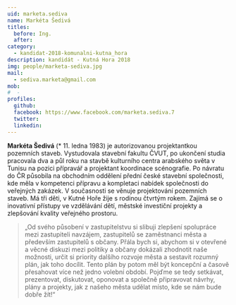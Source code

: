 ```yaml
---
uid: marketa.sediva
name: Markéta Šedivá
titles:
  before: Ing.
  after: 
category:
  - kandidat-2018-komunalni-kutna_hora
description: kandidát - Kutná Hora 2018
img: people/marketa-sediva.jpg
mail:
  - sediva.marketa@gmail.com
mob:
#  -
profiles:
  github:
  facebook: https://www.facebook.com/marketa.sediva.7
  twitter:
  linkedin:
---
```


**Markéta Šedivá** (* 11. ledna 1983) je autorizovanou projektantkou pozemních staveb. Vystudovala stavební fakultu ČVUT, po ukončení studia pracovala dva a půl roku na stavbě kulturního centra arabského světa v Tunisu na pozici přípravář a projektant koordinace scénografie. Po návratu do ČR působila na obchodním oddělení přední české stavební společnosti, kde měla v kompetenci přípravu a kompletaci nabídek společnosti do veřejných zakázek. V současnosti se věnuje projektování pozemních staveb. Má tři děti, v Kutné Hoře žije s rodinou čtvrtým rokem. Zajímá se o inovativní přístupy ve vzdělávání dětí, městské investiční projekty a zlepšování kvality veřejného prostoru.

> „Od svého působení v zastupitelstvu si slibuji zlepšení spolupráce mezi zastupiteli navzájem, zastupitelů se zaměstnanci města a především zastupitelů s občany. Přála bych si, abychom si v otevřené a věcné diskuzi mezi politiky a občany dokázali zhodnotit naše možnosti, určit si priority dalšího rozvoje města a sestavit rozumný plán, jak toho docílit. Tento plán by potom měl být koncepční a časově přesahovat více než jedno volební období. Pojďme se tedy setkávat, prezentovat, diskutovat, oponovat a společně připravovat návrhy, plány a projekty, jak z našeho města udělat místo, kde se nám bude dobře žít!“

